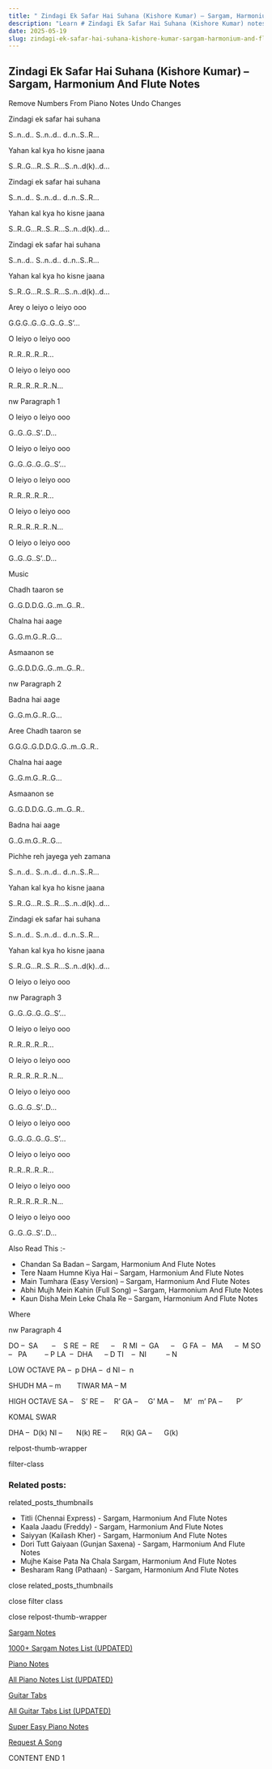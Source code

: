 ```yaml
---
title: " Zindagi Ek Safar Hai Suhana (Kishore Kumar) – Sargam, Harmonium And Flute Notes"
description: "Learn # Zindagi Ek Safar Hai Suhana (Kishore Kumar) notes, sargam, harmonium notations and flute notes. Easy step-by-step tutorial for beginners."
date: 2025-05-19
slug: zindagi-ek-safar-hai-suhana-kishore-kumar-sargam-harmonium-and-flute-notes
---
```


## Zindagi Ek Safar Hai Suhana (Kishore Kumar) – Sargam, Harmonium And Flute Notes

Remove Numbers From Piano Notes
Undo Changes

Zindagi ek safar hai suhana

S..n..d.. S..n..d.. d..n..S..R…

Yahan kal kya ho kisne jaana

S..R..G…R..S..R…S..n..d(k)..d…

Zindagi ek safar hai suhana

S..n..d.. S..n..d.. d..n..S..R…

Yahan kal kya ho kisne jaana

S..R..G…R..S..R…S..n..d(k)..d…

Zindagi ek safar hai suhana

S..n..d.. S..n..d.. d..n..S..R…

Yahan kal kya ho kisne jaana

S..R..G…R..S..R…S..n..d(k)..d…

Arey o leiyo o leiyo ooo

G.G.G..G..G..G..G..S’…

O leiyo o leiyo ooo

R..R..R..R..R…

O leiyo o leiyo ooo

R..R..R..R..R..N…

nw Paragraph 1

O leiyo o leiyo ooo

G..G..G..S’..D…

O leiyo o leiyo ooo

G..G..G..G..G..S’…

O leiyo o leiyo ooo

R..R..R..R..R…

O leiyo o leiyo ooo

R..R..R..R..R..N…

O leiyo o leiyo ooo

G..G..G..S’..D…

Music

Chadh taaron se

G..G.D.D.G..G..m..G..R..

Chalna hai aage

G..G.m.G..R..G…

Asmaanon se

G..G.D.D.G..G..m..G..R..

nw Paragraph 2

Badna hai aage

G..G.m.G..R..G…

Aree Chadh taaron se

G.G.G..G.D.D.G..G..m..G..R..

Chalna hai aage

G..G.m.G..R..G…

Asmaanon se

G..G.D.D.G..G..m..G..R..

Badna hai aage

G..G.m.G..R..G…

Pichhe reh jayega yeh zamana

S..n..d.. S..n..d.. d..n..S..R…

Yahan kal kya ho kisne jaana

S..R..G…R..S..R…S..n..d(k)..d…

Zindagi ek safar hai suhana

S..n..d.. S..n..d.. d..n..S..R…

Yahan kal kya ho kisne jaana

S..R..G…R..S..R…S..n..d(k)..d…

O leiyo o leiyo ooo

nw Paragraph 3

G..G..G..G..G..S’…

O leiyo o leiyo ooo

R..R..R..R..R…

O leiyo o leiyo ooo

R..R..R..R..R..N…

O leiyo o leiyo ooo

G..G..G..S’..D…

O leiyo o leiyo ooo

G..G..G..G..G..S’…

O leiyo o leiyo ooo

R..R..R..R..R…

O leiyo o leiyo ooo

R..R..R..R..R..N…

O leiyo o leiyo ooo

G..G..G..S’..D…

Also Read This :-

- Chandan Sa Badan – Sargam, Harmonium And Flute Notes
- Tere Naam Humne Kiya Hai – Sargam, Harmonium And Flute Notes
- Main Tumhara (Easy Version) – Sargam, Harmonium And Flute Notes
- Abhi Mujh Mein Kahin (Full Song) – Sargam, Harmonium And Flute Notes
- Kaun Disha Mein Leke Chala Re – Sargam, Harmonium And Flute Notes

Where

nw Paragraph 4

DO –  SA       –    S
RE  –  RE      –    R
MI  –  GA      –    G
FA  –   MA      –  M
SO  –   PA         – P
LA  –  DHA      – D
TI    –  NI          – N

LOW OCTAVE
PA –  p
DHA –  d
NI –  n

SHUDH MA – m        TIWAR MA – M

HIGH OCTAVE
SA –    S’
RE –     R’
GA –     G’
MA –     M’   m’
PA –       P’

KOMAL SWAR

DHA –  D(k)
NI –       N(k)
RE –       R(k)
GA –      G(k)

relpost-thumb-wrapper

filter-class

### Related posts:

related_posts_thumbnails

- Titli (Chennai Express) - Sargam, Harmonium And Flute Notes
- Kaala Jaadu (Freddy) - Sargam, Harmonium And Flute Notes
- Saiyyan (Kailash Kher) - Sargam, Harmonium And Flute Notes
- Dori Tutt Gaiyaan (Gunjan Saxena) - Sargam, Harmonium And Flute Notes
- Mujhe Kaise Pata Na Chala Sargam, Harmonium And Flute Notes
- Besharam Rang (Pathaan) - Sargam, Harmonium And Flute Notes

close related_posts_thumbnails

close filter class

close relpost-thumb-wrapper

[Sargam Notes](/sargam-notes.html)

[1000+ Sargam Notes List (UPDATED)](/all-songs-list-sargam-notes.html)

[Piano Notes](/piano-notes.html)

[All Piano Notes List (UPDATED)](/all-songs-list-piano-notes.html)

[Guitar Tabs](/guitar-tabs.html)

[All Guitar Tabs List (UPDATED)](/all-songs-list-guitar-tabs.html)

[Super Easy Piano Notes](https://studywall.in/)

[Request A Song](/request-a-song.html)

CONTENT END 1
